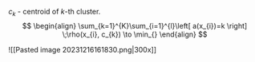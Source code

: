 $c_{k}$ - centroid of $k$-th cluster.
$$
\begin{align}
\sum_{k=1}^{K}\sum_{i=1}^{l}\left[ a(x_{i})=k \right] \;\rho(x_{i}, c_{k}) \to \min_{}
\end{align}
$$

![[Pasted image 20231216161830.png|300x]]